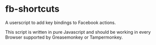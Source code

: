 # fb-shortcuts
A userscript to add key bindings to Facebook actions.

This script is written in pure Javascript and should be working in every Browser supported by Greasemonkey or Tampermonkey.
